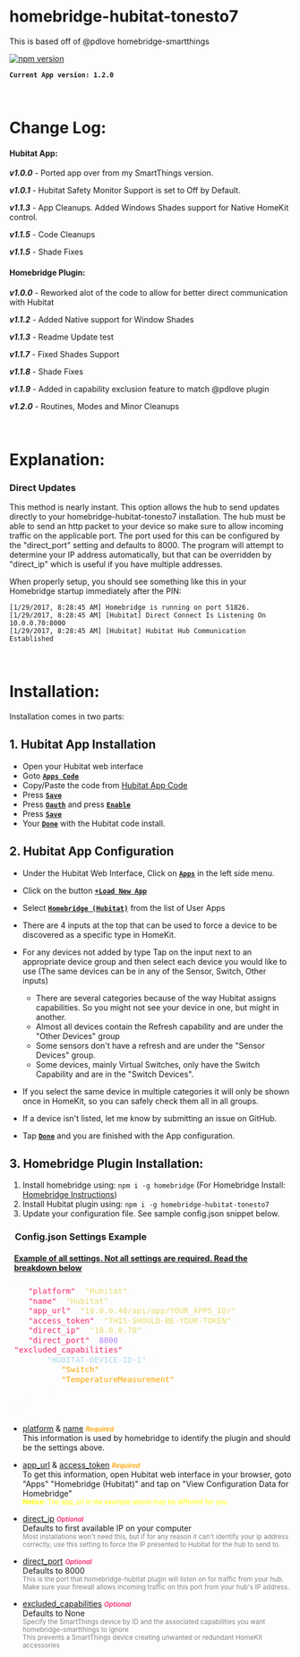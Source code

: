 # homebridge-hubitat-tonesto7

This is based off of @pdlove homebridge-smartthings

[![npm version](https://badge.fury.io/js/homebridge-hubitat-tonesto7.svg)](https://badge.fury.io/js/homebridge-hubitat-tonesto7)

**```Current App version: 1.2.0```**

<br>

# Change Log:

#### Hubitat App:

***v1.0.0*** - Ported app over from my SmartThings version.

***v1.0.1*** - Hubitat Safety Monitor Support is set to Off by Default.

***v1.1.3*** - App Cleanups.  Added Windows Shades support for Native HomeKit control.

***v1.1.5*** - Code Cleanups

***v1.1.5*** - Shade Fixes

#### Homebridge Plugin:

***v1.0.0*** - Reworked alot of the code to allow for better direct communication with Hubitat

***v1.1.2*** - Added Native support for Window Shades

***v1.1.3*** - Readme Update test

***v1.1.7*** - Fixed Shades Support

***v1.1.8*** - Shade Fixes

***v1.1.9*** - Added in capability exclusion feature to match @pdlove plugin

***v1.2.0*** - Routines, Modes and Minor Cleanups

<br>

# Explanation:

### Direct Updates
This method is nearly instant.
This option allows the hub to send updates directly to your homebridge-hubitat-tonesto7 installation.
The hub must be able to send an http packet to your device so make sure to allow incoming traffic on the applicable port.
The port used for this can be configured by the "direct_port" setting and defaults to 8000.
The program will attempt to determine your IP address automatically, but that can be overridden by "direct_ip" which is useful if you have multiple addresses.

When properly setup, you should see something like this in your Homebridge startup immediately after the PIN:
```
[1/29/2017, 8:28:45 AM] Homebridge is running on port 51826.
[1/29/2017, 8:28:45 AM] [Hubitat] Direct Connect Is Listening On 10.0.0.70:8000
[1/29/2017, 8:28:45 AM] [Hubitat] Hubitat Hub Communication Established
```

<br>

# Installation:

Installation comes in two parts:

## 1. Hubitat App Installation

* Open your Hubitat web interface
* Goto <u><b>```Apps Code```</b></u>
* Copy/Paste the code from [Hubitat App Code](https://raw.githubusercontent.com/tonesto7/homebridge-hubitat-tonesto7/master/smartapps/tonesto7/homebridge-hubitat.src/homebridge-hubitat.groovy) 
* Press <u><b>```Save```</b></u>
* Press <u><b>```Oauth```</b></u> and press <u><b>```Enable```</b></u>
* Press <u><b>```Save```</b></u>
* Your <u><b>```Done```</b></u> with the Hubitat code install.

## 2. Hubitat App Configuration

* Under the Hubitat Web Interface, Click on <u><b>```Apps```</b></u> in the left side menu. 
* Click on the button <u><b>```+Load New App```</b></u>
* Select <u><b>```Homebridge (Hubitat)```</b></u> from the list of User Apps
* There are 4 inputs at the top that can be used to force a device to be discovered as a specific type in HomeKit.
* For any devices not added by type Tap on the input next to an appropriate device group and then select each device you would like to use (The same devices can be in any of the Sensor, Switch, Other inputs)
  * There are several categories because of the way Hubitat assigns capabilities. So you might not see your device in one, but might in another.
  * Almost all devices contain the Refresh capability and are under the "Other Devices" group
  * Some sensors don't have a refresh and are under the "Sensor Devices" group.
  * Some devices, mainly Virtual Switches, only have the Switch Capability and are in the "Switch Devices".
 
 * If you select the same device in multiple categories it will only be shown once in HomeKit, so you can safely check them all in all groups.
 * If a device isn't listed, let me know by submitting an issue on GitHub.
 * Tap <u><b>```Done```</b></u> and you are finished with the App configuration.


## 3. Homebridge Plugin Installation:

 1. Install homebridge using: ```npm i -g homebridge``` (For Homebridge Install: [Homebridge Instructions](https://github.com/nfarina/homebridge/blob/master/README.md))
 2. Install Hubitat plugin using: ```npm i -g homebridge-hubitat-tonesto7```
 3. Update your configuration file. See sample config.json snippet below.

  <h3 style="padding: 0em .6em;">Config.json Settings Example</h3>

  <h4 style="padding: 0em .6em; margin-bottom: 5px;"><u>Example of all settings. Not all settings are required. Read the breakdown below</u></h4>
   
   <div style=" overflow:auto;width:auto;border-width:.1em .1em .1em .8em;padding:.2em .6em;"><pre style="margin: 0; line-height: 125%"><span style="color: #f8f8f2">{</span>
   <span style="color: #f92672">&quot;platform&quot;</span><span style="color: #f8f8f2">:</span> <span style="color: #e6db74">&quot;Hubitat&quot;</span><span style="color: #f8f8f2">,</span> 
   <span style="color: #f92672">&quot;name&quot;</span><span style="color: #f8f8f2">:</span> <span style="color: #e6db74">&quot;Hubitat&quot;</span><span style="color: #f8f8f2">,</span>
   <span style="color: #f92672">&quot;app_url&quot;</span><span style="color: #f8f8f2">:</span> <span style="color: #e6db74">&quot;10.0.0.40/api/app/YOUR_APPS_ID/&quot;</span><span style="color: #f8f8f2">,</span>
   <span style="color: #f92672">&quot;access_token&quot;</span><span style="color: #f8f8f2">:</span> <span style="color: #e6db74">&quot;THIS-SHOULD-BE-YOUR-TOKEN&quot;</span><span style="color: #f8f8f2">,</span>
   <span style="color: #f92672">&quot;direct_ip&quot;</span><span style="color: #f8f8f2">:</span> <span style="color: #e6db74">&quot;10.0.0.70&quot;</span><span style="color: #f8f8f2">,</span>
   <span style="color: #f92672">&quot;direct_port&quot;</span><span style="color: #f8f8f2">:</span> <span style="color: #ae81ff">8000</span><span style="color: #f8f8f2">,</span>
<span style="color: #f92672">&quot;excluded_capabilities&quot;</span><span style="color: #f8f8f2">: {</span>
   <span style="color: lightblue">    &quot;HUBITAT-DEVICE-ID-1&quot;</span><span style="color: #f8f8f2">: [</span>
   <span style="color: orange">       &quot;Switch&quot;</span><span style="color: #f8f8f2">,</span>
   <span style="color: orange">       &quot;TemperatureMeasurement&quot;</span>
   <span style="color: #f8f8f2">    ]</span>
   <span style="color: #f8f8f2">}<br>}</span>
</pre></div>


 * <p><u>platform</u> & <u>name</u>  <small style="color: orange; font-weight: 600;"><i>Required</i></small><br>
    This information is used by homebridge to identify the plugin and should be the settings above.</p>

 * <p><u>app_url</u> & <u>access_token</u>  <small style="color: orange; font-weight: 600;"><i>Required</i></small><br>
    To get this information, open Hubitat web interface in your browser, goto "Apps" "Homebridge (Hubitat)" and tap on "View Configuration Data for Homebridge"<br><small style="color: yellow;"><b>Notice:</b> The app_url in the example above may be different for you.</small></p>

 * <p><u>direct_ip</u>  <small style="color: #f92672; font-weight: 600;"><i>Optional</i></small><br>
    Defaults to first available IP on your computer<br><small style="color: gray;">Most installations won't need this, but if for any reason it can't identify your ip address correctly, use this setting to force the IP presented to Hubitat for the hub to send to.</small></p>

 * <p><u>direct_port</u>  <small style="color: #f92672; font-weight: 600;"><i>Optional</i></small><br>
   Defaults to 8000<br><small style="color: gray;">This is the port that homebridge-hubitat plugin will listen on for traffic from your hub. Make sure your firewall allows incoming traffic on this port from your hub's IP address.</small></p>

 * <p><u>excluded_capabilities</u>  <small style="color: #f92672; font-weight: 600;"><i>Optional</i></small><br>
   Defaults to None<br><small style="color: gray;">Specify the SmartThings device by ID and the associated capabilities you want homebridge-smartthings to ignore<br>This prevents a SmartThings device creating unwanted or redundant HomeKit accessories</small></p>

